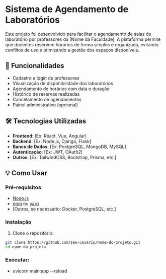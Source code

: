 # Sistema de Agendamento de Laboratórios

Este projeto foi desenvolvido para facilitar o agendamento de salas de laboratório por professores da [Nome da Faculdade]. A plataforma permite que docentes reservem horários de forma simples e organizada, evitando conflitos de uso e otimizando a gestão dos espaços disponíveis.

## 🚀 Funcionalidades

- Cadastro e login de professores
- Visualização de disponibilidade dos laboratórios
- Agendamento de horários com data e duração
- Histórico de reservas realizadas
- Cancelamento de agendamentos
- Painel administrativo (opcional)

## 🛠️ Tecnologias Utilizadas

- **Frontend**: [Ex: React, Vue, Angular]
- **Backend**: [Ex: Node.js, Django, Flask]
- **Banco de Dados**: [Ex: PostgreSQL, MongoDB, MySQL]
- **Autenticação**: [Ex: JWT, OAuth2]
- **Outros**: [Ex: TailwindCSS, Bootstrap, Prisma, etc.]

## 💡 Como Usar

### Pré-requisitos

- [Node.js](https://nodejs.org/)
- [npm](https://www.npmjs.com/) ou [yarn](https://yarnpkg.com/)
- [Outros, se necessário: Docker, PostgreSQL, etc.]

### Instalação

1. Clone o repositório:

```bash
git clone https://github.com/seu-usuario/nome-do-projeto.git
cd nome-do-projeto
```

### Executar:

- uvicorn main:app --reload
